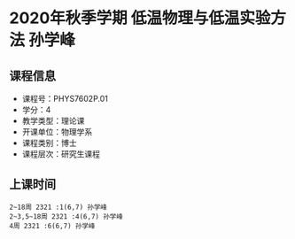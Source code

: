 # 2020年秋季学期 低温物理与低温实验方法 孙学峰






## 课程信息

- 课程号：PHYS7602P.01
- 学分：4
- 教学类型：理论课
- 开课单位：物理学系
- 课程类别：博士
- 课程层次：研究生课程

## 上课时间

```
2~18周 2321 :1(6,7) 孙学峰
2~3,5~18周 2321 :4(6,7) 孙学峰
4周 2321 :6(6,7) 孙学峰
```

